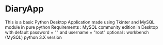 # DiaryApp
This is a basic Python Desktop Application made using Tkinter and MySQL module in pure python 
Requirements : MySQL community edition in Desktop with default password = "" and username = "root"
optional : workbench (MySQL)
python 3.X version

